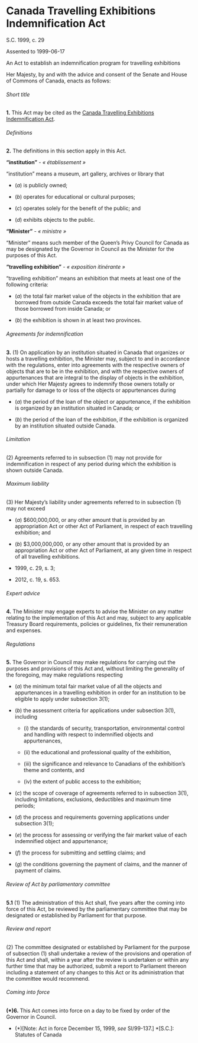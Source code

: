 # Canada Travelling Exhibitions Indemnification Act

S.C. 1999, c. 29

Assented to 1999-06-17

An Act to establish an indemnification program for travelling exhibitions

Her Majesty, by and with the advice and consent of the Senate and House of Commons of Canada, enacts as follows:

###### Short title

**1.** This Act may be cited as the [Canada Travelling Exhibitions Indemnification Act](/canada/eng/acts/C/C-10.5.md).

###### Definitions

**2.** The definitions in this section apply in this Act.

**“institution”** - _« établissement »_

    

“institution” means a museum, art gallery, archives or library that

  * (_a_) is publicly owned;

  * (_b_) operates for educational or cultural purposes;

  * (_c_) operates solely for the benefit of the public; and

  * (_d_) exhibits objects to the public.

**“Minister”** - _« ministre »_

    

“Minister” means such member of the Queen’s Privy Council for Canada as may be designated by the Governor in Council as the Minister for the purposes of this Act.

**“travelling exhibition”** - _« exposition itinérante »_

    

“travelling exhibition” means an exhibition that meets at least one of the following criteria:

  * (_a_) the total fair market value of the objects in the exhibition that are borrowed from outside Canada exceeds the total fair market value of those borrowed from inside Canada; or

  * (_b_) the exhibition is shown in at least two provinces.

###### Agreements for indemnification

**3.** (1) On application by an institution situated in Canada that organizes or hosts a travelling exhibition, the Minister may, subject to and in accordance with the regulations, enter into agreements with the respective owners of objects that are to be in the exhibition, and with the respective owners of appurtenances that are integral to the display of objects in the exhibition, under which Her Majesty agrees to indemnify those owners totally or partially for damage to or loss of the objects or appurtenances during

  * (_a_) the period of the loan of the object or appurtenance, if the exhibition is organized by an institution situated in Canada; or

  * (_b_) the period of the loan of the exhibition, if the exhibition is organized by an institution situated outside Canada.

###### Limitation

(2) Agreements referred to in subsection (1) may not provide for indemnification in respect of any period during which the exhibition is shown outside Canada.

###### Maximum liability

(3) Her Majesty’s liability under agreements referred to in subsection (1) may not exceed

  * (_a_) $600,000,000, or any other amount that is provided by an appropriation Act or other Act of Parliament, in respect of each travelling exhibition; and

  * (_b_) $3,000,000,000, or any other amount that is provided by an appropriation Act or other Act of Parliament, at any given time in respect of all travelling exhibitions.

  * 1999, c. 29, s. 3;
  * 2012, c. 19, s. 653.

###### Expert advice

**4.** The Minister may engage experts to advise the Minister on any matter relating to the implementation of this Act and may, subject to any applicable Treasury Board requirements, policies or guidelines, fix their remuneration and expenses.

###### Regulations

**5.** The Governor in Council may make regulations for carrying out the purposes and provisions of this Act and, without limiting the generality of the foregoing, may make regulations respecting

  * (_a_) the minimum total fair market value of all the objects and appurtenances in a travelling exhibition in order for an institution to be eligible to apply under subsection 3(1);

  * (_b_) the assessment criteria for applications under subsection 3(1), including

    * (i) the standards of security, transportation, environmental control and handling with respect to indemnified objects and appurtenances,

    * (ii) the educational and professional quality of the exhibition,

    * (iii) the significance and relevance to Canadians of the exhibition’s theme and contents, and

    * (iv) the extent of public access to the exhibition;

  * (_c_) the scope of coverage of agreements referred to in subsection 3(1), including limitations, exclusions, deductibles and maximum time periods;

  * (_d_) the process and requirements governing applications under subsection 3(1);

  * (_e_) the process for assessing or verifying the fair market value of each indemnified object and appurtenance;

  * (_f_) the process for submitting and settling claims; and

  * (_g_) the conditions governing the payment of claims, and the manner of payment of claims.

###### Review of Act by parliamentary committee

**5.1** (1) The administration of this Act shall, five years after the coming into force of this Act, be reviewed by the parliamentary committee that may be designated or established by Parliament for that purpose.

###### Review and report

(2) The committee designated or established by Parliament for the purpose of subsection (1) shall undertake a review of the provisions and operation of this Act and shall, within a year after the review is undertaken or within any further time that may be authorized, submit a report to Parliament thereon including a statement of any changes to this Act or its administration that the committee would recommend.

###### Coming into force

**(*)6.** This Act comes into force on a day to be fixed by order of the Governor in Council.

  * (*)[Note: Act in force December 15, 1999, _see_ SI/99-137.]
  *[S.C.]: Statutes of Canada
